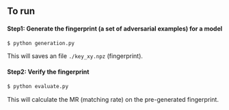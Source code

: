 ## To run

#### Step1: Generate the fingerprint (a set of adversarial examples) for a model

```python
$ python generation.py 
```
This will saves an file `./key_xy.npz` (fingerprint). 

#### Step2: Verify the fingerprint

```python
$ python evaluate.py 
```
This will calculate the MR (matching rate) on the pre-generated fingerprint. 
